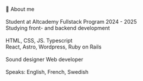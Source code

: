 👋  About me
<br><br>
Student at Altcademy Fullstack Program 2024 - 2025 
<br>
Studying front- and backend development
<br>
<br>
HTML, CSS, JS. Typescript
<br>
React, Astro, Wordpress, Ruby on Rails  
<br>
Sound designer
Web developer
<br>
<br>
Speaks: English, French, Swedish
<br><br>







